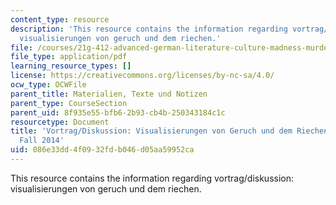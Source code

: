 ```yaml
---
content_type: resource
description: 'This resource contains the information regarding vortrag/diskussion:
  visualisierungen von geruch und dem riechen.'
file: /courses/21g-412-advanced-german-literature-culture-madness-murder-mysteries-fall-2014/086e33dd4f0932fdb046d05aa59952ca_MIT21G_412F14_Wo14-15_Pre.pdf
file_type: application/pdf
learning_resource_types: []
license: https://creativecommons.org/licenses/by-nc-sa/4.0/
ocw_type: OCWFile
parent_title: Materialien, Texte und Notizen
parent_type: CourseSection
parent_uid: 8f935e55-bfb6-2b93-cb4b-250343184c1c
resourcetype: Document
title: 'Vortrag/Diskussion: Visualisierungen von Geruch und dem Riechen - 21G.412
  Fall 2014'
uid: 086e33dd-4f09-32fd-b046-d05aa59952ca
---
```

This resource contains the information regarding vortrag/diskussion: visualisierungen von geruch und dem riechen.